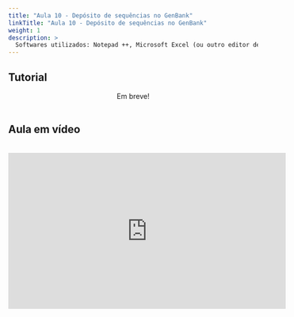 ```yaml
---
title: "Aula 10 - Depósito de sequências no GenBank"
linkTitle: "Aula 10 - Depósito de sequências no GenBank"
weight: 1
description: >
  Softwares utilizados: Notepad ++, Microsoft Excel (ou outro editor de planilhas e tabelas), NCBI GenBank e Augustus (online)
---
```


## Tutorial

<div align="center">
Em breve!
<br><br>
</div>


## Aula em vídeo

<br>
<div align="center">
<iframe width="560" height="315" src="https://www.youtube.com/embed/-4OuspI8tI8" frameborder="0" allow="accelerometer; autoplay; clipboard-write; encrypted-media; gyroscope; picture-in-picture" allowfullscreen></iframe> 
<br><br><br>
<br><br>
</div>
